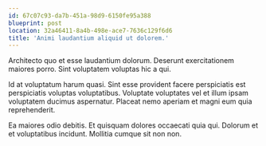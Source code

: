 ```yaml
---
id: 67c07c93-da7b-451a-98d9-6150fe95a388
blueprint: post
location: 32a46411-8a4b-498e-ace7-7636c129f6d6
title: 'Animi laudantium aliquid ut dolorem.'
---
```

Architecto quo et esse laudantium dolorum. Deserunt exercitationem maiores porro. Sint voluptatem voluptas hic a qui.

Id at voluptatum harum quasi. Sint esse provident facere perspiciatis est perspiciatis voluptas voluptatibus. Voluptate voluptates vel et illum ipsam voluptatem ducimus aspernatur. Placeat nemo aperiam et magni eum quia reprehenderit.

Ea maiores odio debitis. Et quisquam dolores occaecati quia qui. Dolorum et et voluptatibus incidunt. Mollitia cumque sit non non.